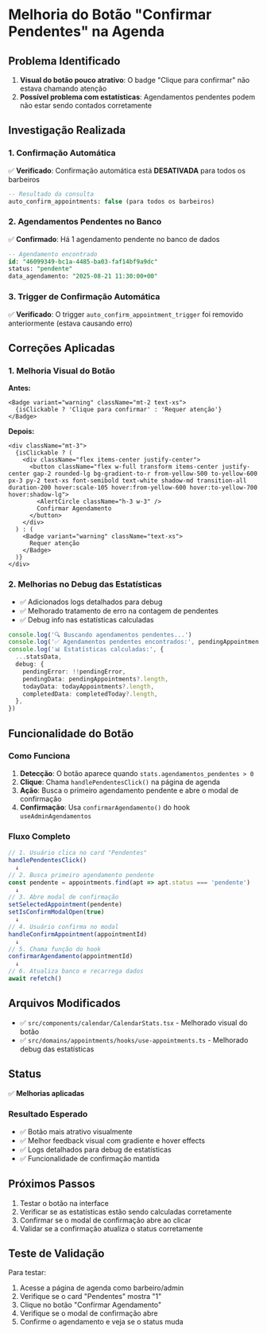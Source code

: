 # Melhoria do Botão "Confirmar Pendentes" na Agenda

## Problema Identificado

1. **Visual do botão pouco atrativo**: O badge "Clique para confirmar" não estava chamando atenção
2. **Possível problema com estatísticas**: Agendamentos pendentes podem não estar sendo contados corretamente

## Investigação Realizada

### 1. Confirmação Automática

✅ **Verificado**: Confirmação automática está **DESATIVADA** para todos os barbeiros

```sql
-- Resultado da consulta
auto_confirm_appointments: false (para todos os barbeiros)
```

### 2. Agendamentos Pendentes no Banco

✅ **Confirmado**: Há 1 agendamento pendente no banco de dados

```sql
-- Agendamento encontrado
id: "46099349-bc1a-4485-ba03-faf14bf9a9dc"
status: "pendente"
data_agendamento: "2025-08-21 11:30:00+00"
```

### 3. Trigger de Confirmação Automática

✅ **Verificado**: O trigger `auto_confirm_appointment_trigger` foi removido anteriormente (estava causando erro)

## Correções Aplicadas

### 1. Melhoria Visual do Botão

**Antes:**

```tsx
<Badge variant="warning" className="mt-2 text-xs">
  {isClickable ? 'Clique para confirmar' : 'Requer atenção'}
</Badge>
```

**Depois:**

```tsx
<div className="mt-3">
  {isClickable ? (
    <div className="flex items-center justify-center">
      <button className="flex w-full transform items-center justify-center gap-2 rounded-lg bg-gradient-to-r from-yellow-500 to-yellow-600 px-3 py-2 text-xs font-semibold text-white shadow-md transition-all duration-200 hover:scale-105 hover:from-yellow-600 hover:to-yellow-700 hover:shadow-lg">
        <AlertCircle className="h-3 w-3" />
        Confirmar Agendamento
      </button>
    </div>
  ) : (
    <Badge variant="warning" className="text-xs">
      Requer atenção
    </Badge>
  )}
</div>
```

### 2. Melhorias no Debug das Estatísticas

- ✅ Adicionados logs detalhados para debug
- ✅ Melhorado tratamento de erro na contagem de pendentes
- ✅ Debug info nas estatísticas calculadas

```typescript
console.log('🔍 Buscando agendamentos pendentes...')
console.log('✅ Agendamentos pendentes encontrados:', pendingAppointments?.length || 0)
console.log('📊 Estatísticas calculadas:', {
  ...statsData,
  debug: {
    pendingError: !!pendingError,
    pendingData: pendingAppointments?.length,
    todayData: todayAppointments?.length,
    completedData: completedToday?.length,
  },
})
```

## Funcionalidade do Botão

### Como Funciona

1. **Detecção**: O botão aparece quando `stats.agendamentos_pendentes > 0`
2. **Clique**: Chama `handlePendentesClick()` na página de agenda
3. **Ação**: Busca o primeiro agendamento pendente e abre o modal de confirmação
4. **Confirmação**: Usa `confirmarAgendamento()` do hook `useAdminAgendamentos`

### Fluxo Completo

```typescript
// 1. Usuário clica no card "Pendentes"
handlePendentesClick()
  ↓
// 2. Busca primeiro agendamento pendente
const pendente = appointments.find(apt => apt.status === 'pendente')
  ↓
// 3. Abre modal de confirmação
setSelectedAppointment(pendente)
setIsConfirmModalOpen(true)
  ↓
// 4. Usuário confirma no modal
handleConfirmAppointment(appointmentId)
  ↓
// 5. Chama função do hook
confirmarAgendamento(appointmentId)
  ↓
// 6. Atualiza banco e recarrega dados
await refetch()
```

## Arquivos Modificados

- ✅ `src/components/calendar/CalendarStats.tsx` - Melhorado visual do botão
- ✅ `src/domains/appointments/hooks/use-appointments.ts` - Melhorado debug das estatísticas

## Status

✅ **Melhorias aplicadas**

### Resultado Esperado

- ✅ Botão mais atrativo visualmente
- ✅ Melhor feedback visual com gradiente e hover effects
- ✅ Logs detalhados para debug de estatísticas
- ✅ Funcionalidade de confirmação mantida

## Próximos Passos

1. Testar o botão na interface
2. Verificar se as estatísticas estão sendo calculadas corretamente
3. Confirmar se o modal de confirmação abre ao clicar
4. Validar se a confirmação atualiza o status corretamente

## Teste de Validação

Para testar:

1. Acesse a página de agenda como barbeiro/admin
2. Verifique se o card "Pendentes" mostra "1"
3. Clique no botão "Confirmar Agendamento"
4. Verifique se o modal de confirmação abre
5. Confirme o agendamento e veja se o status muda
